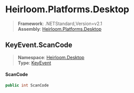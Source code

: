 # Heirloom.Platforms.Desktop

> **Framework**: .NETStandard,Version=v2.1  
> **Assembly**: [Heirloom.Platforms.Desktop][0]  

## KeyEvent.ScanCode

> **Namespace**: [Heirloom.Desktop][0]  
> **Type**: [KeyEvent][1]  

#### ScanCode

```cs
public int ScanCode
```

[0]: ../../../Heirloom.Platforms.Desktop.md
[1]: ../KeyEvent.md
